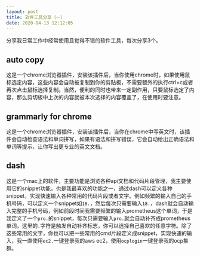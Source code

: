 ```yaml
---
layout: post
title: 软件工具分享（一）
date: 2020-04-13 12:12:05
---
```


分享我日常工作中经常使用且觉得不错的软件工具，每次分享3个。

## auto copy

这是一个chrome浏览器插件，安装该插件后，当你使用chrome时，如果使用鼠标选定内容，这些内容会自动被复制到你的剪贴板，不需要额外的执行ctrl+c或者再次点击鼠标选择复制。当然，便利的同时也带来一定副作用，只要鼠标选定了内容，那么剪切板中上次的内容就被本次选择的内容覆盖了，在使用时要注意。

## grammarly for chrome

这是一个chrome浏览器插件，安装该插件后，当你在chrome中写英文时，该插件会自动检查语法和单词拼写，如果有语法和拼写错误，它会自动给出正确语法和单词等提示，让你写出更专业的英文文档。

## dash

这是一个mac上的软件，主要功能是浏览各种api文档和代码片段管理，我主要使用它的snippet功能，也是我最喜欢的功能之一，通过dash可以定义各种snippet，实现快速输入各种常用的代码片段或者文字。例如频繁的输入自己的手机号码，可以定义一个snippet如`18.`，然后每次只需要输入`18.`，dash就会自动输入完整的手机号码，例如前段时间我需要频繁的输入prometheus这个单词，于是我定义了一个`pro.`的snippet，每次只需要输入`pro.`就会自动补齐成prometheus单词，这里的`.`字符是触发自动补齐标志，你可以选择自己喜欢的任意字符。除了这些常用的文字，你也可以把一些常用的cmd片段定义成snippet，实现快速的输入，我一直使用`ec2.`一键登录我的aws ec2，使用`ocplogin`一键登录我的ocp集群。
